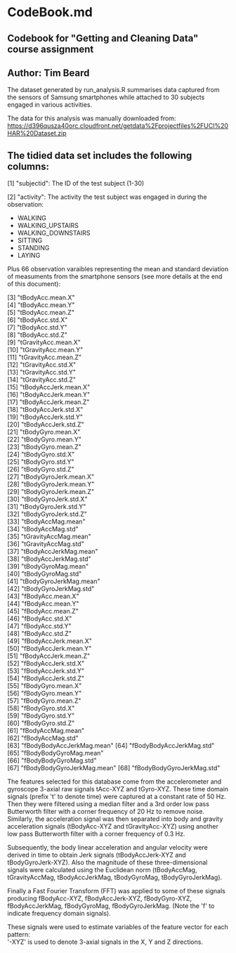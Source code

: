 # CodeBook.md
## Codebook for "Getting and Cleaning Data" course assignment
## Author: Tim Beard 
 
The dataset generated by run_analysis.R summarises data captured from the 
sensors of Samsung smartphones while attached to 30 subjects engaged in various
activities. 

The data for this analysis was manually downloaded from:
https://d396qusza40orc.cloudfront.net/getdata%2Fprojectfiles%2FUCI%20HAR%20Dataset.zip
 
## The tidied data set includes the following columns:

[1] "subjectid": The ID of the test subject (1-30)
 
[2] "activity": The activity the test subject was engaged in during the observation:
- WALKING
- WALKING_UPSTAIRS
- WALKING_DOWNSTAIRS
- SITTING
- STANDING
- LAYING 
 
Plus 66 observation varaibles representing the mean and standard deviation of
measuments from the smartphone sensors (see more details at the end of this document):
                 
 [3] "tBodyAcc.mean.X"          
 [4] "tBodyAcc.mean.Y"          
 [5] "tBodyAcc.mean.Z"          
 [6] "tBodyAcc.std.X"           
 [7] "tBodyAcc.std.Y"           
 [8] "tBodyAcc.std.Z"           
 [9] "tGravityAcc.mean.X"       
[10] "tGravityAcc.mean.Y"       
[11] "tGravityAcc.mean.Z"       
[12] "tGravityAcc.std.X"        
[13] "tGravityAcc.std.Y"        
[14] "tGravityAcc.std.Z"        
[15] "tBodyAccJerk.mean.X"      
[16] "tBodyAccJerk.mean.Y"      
[17] "tBodyAccJerk.mean.Z"      
[18] "tBodyAccJerk.std.X"       
[19] "tBodyAccJerk.std.Y"       
[20] "tBodyAccJerk.std.Z"       
[21] "tBodyGyro.mean.X"         
[22] "tBodyGyro.mean.Y"         
[23] "tBodyGyro.mean.Z"         
[24] "tBodyGyro.std.X"          
[25] "tBodyGyro.std.Y"          
[26] "tBodyGyro.std.Z"          
[27] "tBodyGyroJerk.mean.X"     
[28] "tBodyGyroJerk.mean.Y"     
[29] "tBodyGyroJerk.mean.Z"     
[30] "tBodyGyroJerk.std.X"      
[31] "tBodyGyroJerk.std.Y"      
[32] "tBodyGyroJerk.std.Z"      
[33] "tBodyAccMag.mean"         
[34] "tBodyAccMag.std"          
[35] "tGravityAccMag.mean"      
[36] "tGravityAccMag.std"       
[37] "tBodyAccJerkMag.mean"     
[38] "tBodyAccJerkMag.std"      
[39] "tBodyGyroMag.mean"        
[40] "tBodyGyroMag.std"         
[41] "tBodyGyroJerkMag.mean"    
[42] "tBodyGyroJerkMag.std"     
[43] "fBodyAcc.mean.X"          
[44] "fBodyAcc.mean.Y"          
[45] "fBodyAcc.mean.Z"          
[46] "fBodyAcc.std.X"           
[47] "fBodyAcc.std.Y"           
[48] "fBodyAcc.std.Z"           
[49] "fBodyAccJerk.mean.X"      
[50] "fBodyAccJerk.mean.Y"      
[51] "fBodyAccJerk.mean.Z"      
[52] "fBodyAccJerk.std.X"       
[53] "fBodyAccJerk.std.Y"       
[54] "fBodyAccJerk.std.Z"       
[55] "fBodyGyro.mean.X"         
[56] "fBodyGyro.mean.Y"         
[57] "fBodyGyro.mean.Z"         
[58] "fBodyGyro.std.X"          
[59] "fBodyGyro.std.Y"          
[60] "fBodyGyro.std.Z"          
[61] "fBodyAccMag.mean"         
[62] "fBodyAccMag.std"          
[63] "fBodyBodyAccJerkMag.mean" 
[64] "fBodyBodyAccJerkMag.std"  
[65] "fBodyBodyGyroMag.mean"    
[66] "fBodyBodyGyroMag.std"     
[67] "fBodyBodyGyroJerkMag.mean"
[68] "fBodyBodyGyroJerkMag.std" 
 
The features selected for this database come from the accelerometer and gyroscope 3-axial raw signals tAcc-XYZ and tGyro-XYZ. These time domain signals (prefix 't' to denote time) were captured at a constant rate of 50 Hz. Then they were filtered using a median filter and a 3rd order low pass Butterworth filter with a corner frequency of 20 Hz to remove noise. Similarly, the acceleration signal was then separated into body and gravity acceleration signals (tBodyAcc-XYZ and tGravityAcc-XYZ) using another low pass Butterworth filter with a corner frequency of 0.3 Hz. 

Subsequently, the body linear acceleration and angular velocity were derived in time to obtain Jerk signals (tBodyAccJerk-XYZ and tBodyGyroJerk-XYZ). Also the magnitude of these three-dimensional signals were calculated using the Euclidean norm (tBodyAccMag, tGravityAccMag, tBodyAccJerkMag, tBodyGyroMag, tBodyGyroJerkMag). 

Finally a Fast Fourier Transform (FFT) was applied to some of these signals producing fBodyAcc-XYZ, fBodyAccJerk-XYZ, fBodyGyro-XYZ, fBodyAccJerkMag, fBodyGyroMag, fBodyGyroJerkMag. (Note the 'f' to indicate frequency domain signals). 

These signals were used to estimate variables of the feature vector for each pattern:  
'-XYZ' is used to denote 3-axial signals in the X, Y and Z directions.
